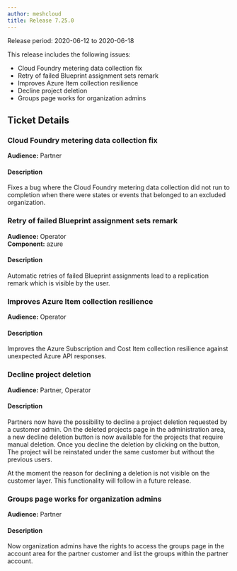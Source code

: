 ```yaml
---
author: meshcloud
title: Release 7.25.0
---
```


Release period: 2020-06-12 to 2020-06-18

This release includes the following issues:
* Cloud Foundry metering data collection fix
* Retry of failed Blueprint assignment sets remark
* Improves Azure Item collection resilience
* Decline project deletion
* Groups page works for organization admins
<!--truncate-->

## Ticket Details
### Cloud Foundry metering data collection fix
**Audience:** Partner<br>

#### Description
Fixes a bug where the Cloud Foundry metering data collection did not run to completion when there were states or events
that belonged to an excluded organization.

### Retry of failed Blueprint assignment sets remark
**Audience:** Operator<br>**Component:** azure


#### Description
Automatic retries of failed Blueprint assignments lead to a replication remark which is visible by the user.

### Improves Azure Item collection resilience
**Audience:** Operator<br>

#### Description
Improves the Azure Subscription and Cost Item collection resilience against unexpected Azure API responses.

### Decline project deletion
**Audience:** Partner, Operator<br>

#### Description
Partners now have the possibility to decline a project deletion requested by a customer admin.
On the deleted projects page in the administration area, a new decline deletion button is now available for
the projects that require manual deletion. Once you decline the deletion by clicking on the button,
The project will be reinstated under the same customer but without the previous users.

At the moment the reason for declining a deletion is not visible on the customer layer. This functionality
will follow in a future release.

### Groups page works for organization admins
**Audience:** Partner<br>

#### Description
Now organization admins have the rights to access the groups page in the account area for the partner customer and list the groups
within the partner account.

